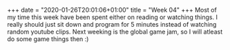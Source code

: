 +++
date = "2020-01-26T20:01:06+01:00"
title = "Week 04"
+++
Most of my time this week have been spent either on reading or watching things. I really should just sit down and program for 5 minutes instead of watching random youtube clips. Next weeking is the global game jam, so I will atleast do some game things then :)
